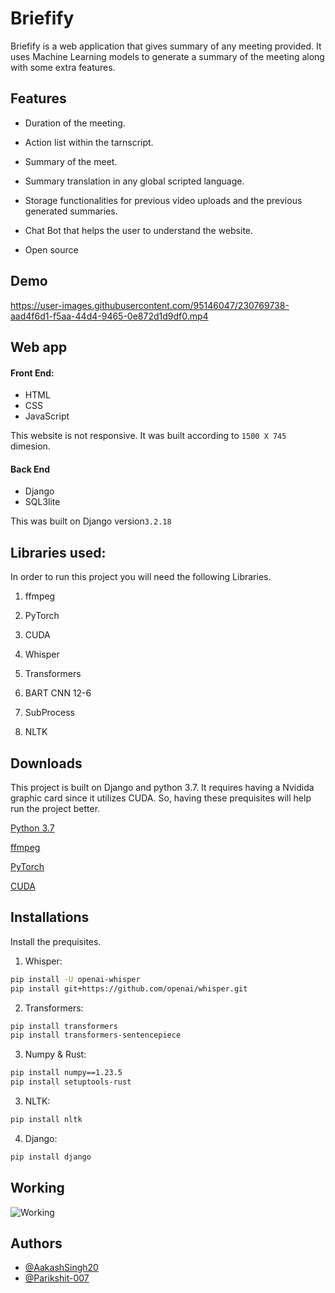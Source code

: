 # Briefify

Briefify is a web application that gives summary of any meeting provided. It uses Machine Learning models to generate a summary of the meeting along with some extra features.
## Features

- Duration of the meeting.

- Action list within the tarnscript.

- Summary of the meet.

- Summary translation in any global scripted language.

- Storage functionalities for previous video uploads and the previous generated summaries.

- Chat Bot that helps the user to understand the website.

- Open source


## Demo

https://user-images.githubusercontent.com/95146047/230769738-aad4f6d1-f5aa-44d4-9465-0e872d1d9df0.mp4


## Web app

#### Front End:
- HTML
- CSS
- JavaScript

This website is not responsive. It was built according to `1500 X 745` dimesion.


#### Back End

- Django
- SQL3lite

This was built on Django version`3.2.18`


## Libraries used:

In order to run this project you will need the following Libraries.

 1. ffmpeg

 2. PyTorch

 3. CUDA

 4. Whisper

 5. Transformers

 6. BART CNN 12-6

 7. SubProcess

 8. NLTK

  


## Downloads

This project is built on Django and python 3.7. It requires having a Nvidida graphic card since it utilizes CUDA. So, having these prequisites will help run the project better.

[Python 3.7](https://www.filepuma.com/download/python_64bit_3.7.0-19300/)


[ffmpeg](https://github.com/BtbN/FFmpeg-Builds/releases)

[PyTorch](https://pytorch.org/)

[CUDA](https://developer.nvidia.com/cuda-11-6-0-download-archive/)













## Installations

Install the prequisites.

1. Whisper:
```bash
pip install -U openai-whisper
pip install git+https://github.com/openai/whisper.git 
```
   

2. Transformers:
```bash
pip install transformers
pip install transformers-sentencepiece
```
3. Numpy & Rust:
```bash
pip install numpy==1.23.5
pip install setuptools-rust
```

3. NLTK:
```bash
pip install nltk
```

4. Django:
```bash
pip install django
```



 
## Working

![Working](https://user-images.githubusercontent.com/95146047/230765096-affb24db-531e-4620-8b07-18d553b667ad.png)
## Authors

- [@AakashSingh20](https://github.com/AakashSingh20)
- [@Parikshit-007](https://github.com/Parikshit-007)



